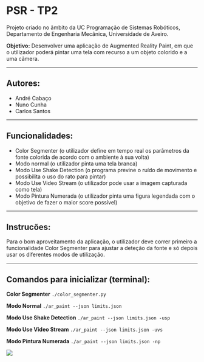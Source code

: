 # PSR - TP2

Projeto criado no âmbito da UC Programação de Sistemas Robóticos, Departamento de Engenharia Mecânica, Universidade de Aveiro.

**Objetivo:** Desenvolver uma aplicação de Augmented Reality Paint, em que o utilizador poderá pintar uma tela com recurso a um objeto colorido e a uma câmera.

---

## Autores:
* André Cabaço
* Nuno Cunha
* Carlos Santos

---
## Funcionalidades:
* Color Segmenter (o utilizador define em tempo real os parâmetros da fonte colorida de acordo com o ambiente à sua volta)
* Modo normal (o utilizador pinta uma tela branca)
* Modo Use Shake Detection (o programa previne o ruído de movimento e possibilita o uso do rato para pintar)
* Modo Use Video Stream (o utilizador pode usar a imagem capturada como tela)
* Modo Pintura Numerada (o utilizador pinta uma figura legendada com o objetivo de fazer o maior score possível)

---

## Instrucões:
Para o bom aproveitamento da aplicação, o utilizador deve correr primeiro a funcionalidade Color Segmenter para ajustar a deteção da fonte e só depois usar os diferentes modos de utilização.

---
## Comandos para inicializar (terminal):
**Color Segmenter**
```./color_segmenter.py```

**Modo Normal**
```./ar_paint --json limits.json```

**Modo Use Shake Detection**
```./ar_paint --json limits.json -usp```

**Modo Use Video Stream**
```./ar_paint --json limits.json -uvs```

**Modo Pintura Numerada**
```./ar_paint --json limits.json -np```

![](https://user-images.githubusercontent.com/101104928/199628173-14010079-d7e1-492a-bafc-bff326fbfe5f.gif)
